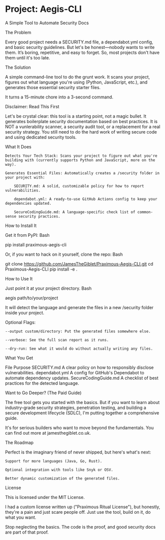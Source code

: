 # Project: Aegis-CLI

A Simple Tool to Automate Security Docs

The Problem

Every good project needs a SECURITY.md file, a dependabot.yml config, and basic security guidelines. But let's be honest—nobody wants to write them. It’s boring, repetitive, and easy to forget. So, most projects don't have them until it's too late.

The Solution

A simple command-line tool to do the grunt work. It scans your project, figures out what language you're using (Python, JavaScript, etc.), and generates those essential security starter files.

It turns a 15-minute chore into a 3-second command.

Disclaimer: Read This First

Let's be crystal clear: this tool is a starting point, not a magic bullet. It generates boilerplate security documentation based on best practices. It is NOT a vunlerability scanner, a security audit tool, or a replacement for a real security strategy. You still need to do the hard work of writing secure code and using dedicated security tools.

What It Does

    Detects Your Tech Stack: Scans your project to figure out what you're building with (currently supports Python and JavaScript, more on the way).

    Generates Essential Files: Automatically creates a /security folder in your project with:

        SECURITY.md: A solid, customizable policy for how to report vulnerabilities.

        dependabot.yml: A ready-to-use GitHub Actions config to keep your dependencies updated.

        SecureCodingGuide.md: A language-specific check list of common-sense security practices.

How to Install It

Get it from PyPI:
Bash

pip install praximous-aegis-cli

Or, if you want to hack on it yourself, clone the repo:
Bash

git clone https://github.com/JamesTheGiblet/Praximous-Aegis-CLI.git
cd Praximous-Aegis-CLI
pip install -e .

How to Use It

Just point it at your project directory.
Bash

aegis path/to/your/project

It will detect the language and generate the files in a new /security folder inside your project.

Optional Flags:

    --output custom/directory: Put the generated files somewhere else.

    --verbose: See the full scan report as it runs.

    --dry-run: See what it would do without actually writing any files.

What You Get

File	Purpose
SECURITY.md	A clear policy on how to responsibly disclose vulnerabilities.
dependabot.yml	A config for GitHub's Dependabot to automate dependency updates.
SecureCodingGuide.md	A checklist of best practices for the detected language.

Want to Go Deeper? (The Paid Guide)

The free tool gets you started with the basics. But if you want to learn about industry-grade security strategies, penetration testing, and building a secure development lifecycle (SDLC), I'm putting together a comprehensive guide.

It's for serious builders who want to move beyond the fundamentals. You can find out more at jamesthegiblet.co.uk.

The Roadmap

Perfect is the imaginary friend of never shipped, but here's what's next:

    Support for more languages (Java, Go, Rust).

    Optional integration with tools like Snyk or OSV.

    Better dynamic customization of the generated files.

License

This is licensed under the MIT License.

I had a custom license written up ("Praximous Ritual License"), but honestly, they're a pain and just scare people off. Just use the tool, build on it, do what you want.

Stop neglecting the basics. The code is the proof, and good security docs are part of that proof.
